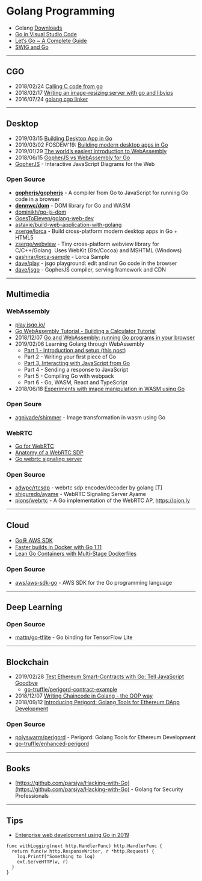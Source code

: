 # Golang Programming

- Golang [Downloads](https://golang.org/dl/)
- [Go in Visual Studio Code](https://code.visualstudio.com/docs/languages/go)
- [Let’s Go ~ A Complete Guide](https://medium.com/mindorks/lets-go-a-complete-guide-147aec23fd5a)
- [SWIG and Go](http://www.swig.org/Doc2.0/Go.html#Go_overview)


---
## CGO
- 2018/02/24 [Calling C code from go](https://karthikkaranth.me/blog/calling-c-code-from-go/)
- 2018/02/17 [Writing an image-resizing server with go and libvips](https://karthikkaranth.me/blog/image-resizing-server-go-libvips/)
- 2016/07/24 [golang cgo linker](https://medium.com/@alexguo123/golang-cgo-linker-64ee09f58b85)


---
## Desktop
- 2019/03/15 [Building Desktop App in Go](https://pepa.holla.cz/2019/03/15/building-desktop-app-in-go/)
- 2019/03/02 FOSDEM'19: [Building modern desktop apps in Go](https://fosdem.org/2019/schedule/event/godesktopapps/)
- 2019/01/29 [The world’s easiest introduction to WebAssembly](https://medium.freecodecamp.org/webassembly-with-golang-is-fun-b243c0e34f02)
- 2018/06/15 [GopherJS vs WebAssembly for Go](https://dev.to/hajimehoshi/gopherjs-vs-webassembly-for-go-148m)
 - [GopherJS](https://gojs.net/latest/index.html) - Interactive JavaScript Diagrams for the Web


### Open Source
- [**gopherjs/gopherjs**](https://github.com/gopherjs/gopherjs) - A compiler from Go to JavaScript for running Go code in a browser
- [**dennwc/dom**](https://github.com/dennwc/dom) - DOM library for Go and WASM
- [dominikh/go-js-dom](https://github.com/dominikh/go-js-dom)
- [GoesToEleven/golang-web-dev](https://github.com/GoesToEleven/golang-web-dev)
- [astaxie/build-web-application-with-golang](https://github.com/astaxie/build-web-application-with-golang)
- [zserge/lorca](https://github.com/zserge/lorca) - Build cross-platform modern desktop apps in Go + HTML5
- [zserge/webview](https://github.com/zserge/webview) - Tiny cross-platform webview library for C/C++/Golang. Uses WebKit (Gtk/Cocoa) and MSHTML (Windows)
- [gashirar/lorca-sample](https://github.com/gashirar/lorca-sample) - Lorca Sample
- [dave/play](https://github.com/dave/play) - jsgo playground: edit and run Go code in the browser
- [dave/jsgo](https://github.com/dave/jsgo) - GopherJS compiler, serving framework and CDN


---
## Multimedia

### WebAssembly
- [play.jsgo.io/](https://play.jsgo.io/)
- [Go WebAssembly Tutorial - Building a Calculator Tutorial](https://tutorialedge.net/golang/go-webassembly-tutorial/)
- 2018/12/07 [Go and WebAssembly: running Go programs in your browser](https://blog.gopheracademy.com/advent-2018/go-in-the-browser/)
- 2019/02/06 Learning Golang through WebAssembly
    - [Part 1 - Introduction and setup (this post)](https://www.aaron-powell.com/posts/2019-02-04-golang-wasm-1-introduction/)
    - Part 2 - Writing your first piece of Go
    - [Part 3, Interacting with JavaScript from Go](https://www.aaron-powell.com/posts/2019-02-06-golang-wasm-3-interacting-with-js-from-go/)
    - Part 4 - Sending a response to JavaScript
    - Part 5 - Compiling Go with webpack
    - Part 6 - Go, WASM, React and TypeScript
- 2018/06/18 [Experiments with image manipulation in WASM using Go](https://agniva.me/wasm/2018/06/18/shimmer-wasm.html)


### Open Soure
- [agnivade/shimmer](https://github.com/agnivade/shimmer) - Image transformation in wasm using Go


### WebRTC
- [Go for WebRTC](https://libs.garden/go/webrtc)
- [Anatomy of a WebRTC SDP](https://webrtchacks.com/sdp-anatomy/)
- [Go webrtc signaling server](https://libs.garden/go/search?q=webrtc%20signaling%20server)


### Open Source
- [adwpc/rtcsdp](https://github.com/adwpc/rtcsdp) - webrtc sdp encoder/decoder by golang [T]
- [shiguredo/ayame](https://github.com/shiguredo/ayame) - WebRTC Signaling Server Ayame
- [pions/webrtc](https://github.com/pions/webrtc) - A Go implementation of the WebRTC AP, https://pion.ly


---
## Cloud
- [Go용 AWS SDK](https://aws.amazon.com/ko/sdk-for-go/)
- [Faster builds in Docker with Go 1.11](https://container-solutions.com/faster-builds-in-docker-with-go-1-11/)
- [Lean Go Containers with Multi-Stage Dockerfiles](https://container-solutions.com/lean-go-containers-multi-stage-dockerfiles/)


### Open Source
- [aws/aws-sdk-go](https://github.com/aws/aws-sdk-go) - AWS SDK for the Go programming language


---
## Deep Learning
### Open Source
- [mattn/go-tflite](https://github.com/mattn/go-tflite) - Go binding for TensorFlow Lite


---
## Blockchain
- 2019/02/28 [Test Ethereum Smart-Contracts with Go: Tell JavaScript Goodbye](https://medium.com/@olena_stoliarova/test-ethereum-smart-contracts-with-go-tell-javascript-goodbye-561789abc04b?fbclid=IwAR0WPIpF6GA_Y0BGuZdF7qiClgIGNosekAisbyKRNj7xCpN4OOMp7sVXoEY)
    - [go-truffle/perigord-contract-example](https://gitlab.com/go-truffle/perigord-contract-example)
- 2018/12/07 [Writing Chaincode in Golang - the OOP way](https://codeburst.io/writing-chaincode-in-golang-the-oop-way-4be3bb261dae)
- 2018/09/12 [Introducing Perigord: Golang Tools for Ethereum DApp Development](https://decentralize.today/introducing-perigord-golang-tools-for-ethereum-dapp-development-60556c2d9fd)

### Open Source
- [polyswarm/perigord](https://github.com/polyswarm/perigord) - Perigord: Golang Tools for Ethereum Development
- [go-truffle/enhanced-perigord](https://gitlab.com/go-truffle/enhanced-perigord)


---
## Books
- [https://github.com/parsiya/Hacking-with-Go](https://github.com/parsiya/Hacking-with-Go) - Golang for Security Professionals



---
## Tips
- [Enterprise web development using Go in 2019](https://www.reddit.com/r/golang/comments/b1qzkc/enterprise_web_development_using_go_in_2019/)
```golang
func withLogging(next http.HandlerFunc) http.HandlerFunc {
  return func(w http.ResponseWriter, r *http.Request) {
	log.Printf("Something to log)
	ext.ServeHTTP(w, r)
  }
}
```





